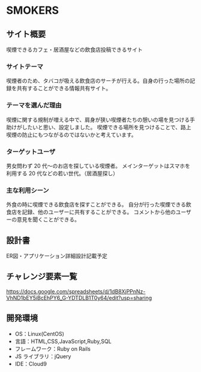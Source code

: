 # SMOKERS

## サイト概要

喫煙できるカフェ・居酒屋などの飲食店投稿できるサイト

### サイトテーマ

喫煙者のため、タバコが吸える飲食店のサーチが行える。自身の行った場所の記録を共有することができる情報共有サイト。

### テーマを選んだ理由

喫煙に関する規制が増える中で、肩身が狭い喫煙者たちの憩いの場を見つける手助けがしたいと思い、設定しました。
喫煙できる場所を見つけることで、路上喫煙の防止にもつながるのではないかと考えています。

### ターゲットユーザ

男女問わず 20 代〜のお店を探している喫煙者。
メインターゲットはスマホを利用する 20 代などの若い世代。（居酒屋探し）

### 主な利用シーン

外食の時に喫煙できる飲食店を探すことができる。
自分が行った喫煙できる飲食店を記録、他のユーザーに共有することができる。
コメントから他のユーザーの意見を聞くことができる。

## 設計書

ER図・アプリケーション詳細設計記載予定

## チャレンジ要素一覧

https://docs.google.com/spreadsheets/d/1dB8XjPPnNz-VhND1bEY5iBcEhPY6_G-YDTDLB1T0y64/edit?usp=sharing

## 開発環境

- OS：Linux(CentOS)
- 言語：HTML,CSS,JavaScript,Ruby,SQL
- フレームワーク：Ruby on Rails
- JS ライブラリ：jQuery
- IDE：Cloud9
